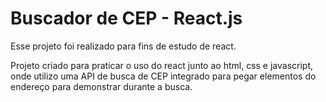 # Buscador de CEP - React.js

Esse projeto foi realizado para fins de estudo de react.

Projeto criado para praticar o uso do react junto ao html, css e javascript, onde utilizo uma API de busca de CEP integrado para pegar elementos do endereço para demonstrar durante a busca.
